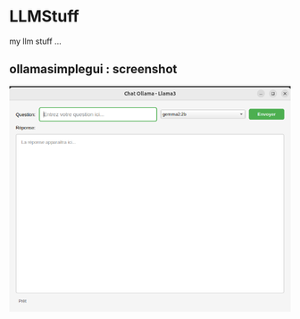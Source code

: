 # LLMStuff
my llm stuff ...

## ollamasimplegui : screenshot 
![OllamaSimpleGui](https://github.com/zebulon75018/LLMStuff/blob/main/img/qtollama.png?raw=true)


